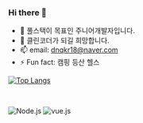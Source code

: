### Hi there 👋

- 🌱 풀스택이 목표인 주니어개발자입니다.
- 🤔 클린코더가 되길 희망합니다.
- 📫 email: dnqkr18@naver.com
- ⚡ Fun fact: 캠핑 등산 헬스




[![Top Langs](https://github-readme-stats.vercel.app/api/top-langs/?username=anuraghazra&layout=compact)](https://github.com/anuraghazra/github-readme-stats)  

<br />

 ![Node.js](https://img.shields.io/badge/-Node.js-green)
 ![vue.js](https://img.shields.io/badge/-vue.js-green)
